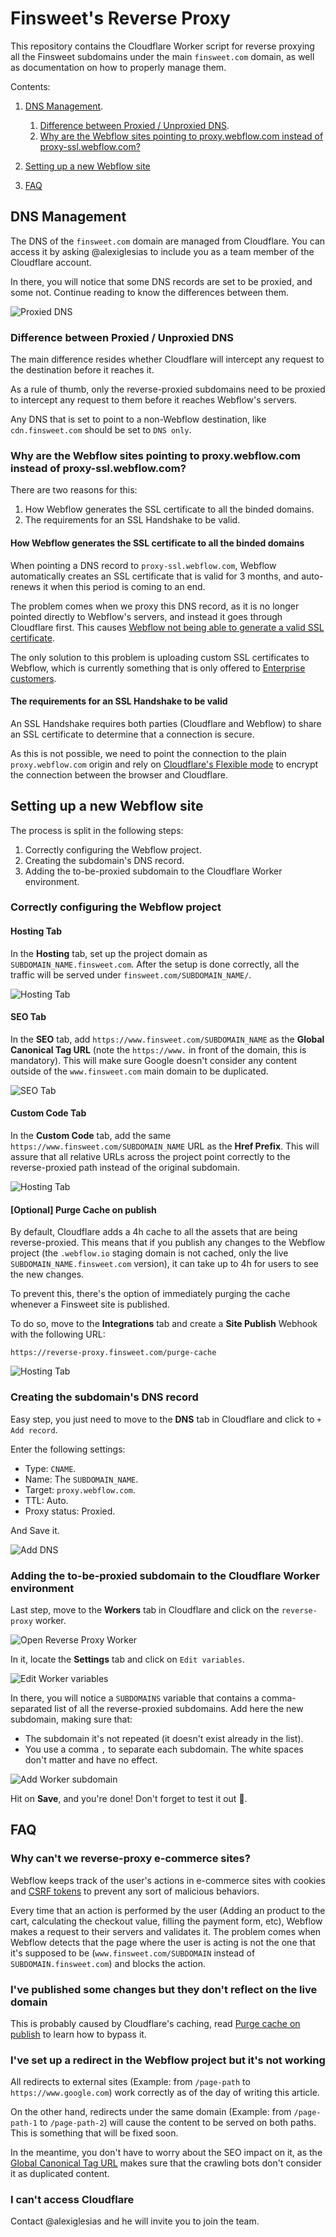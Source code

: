 # Finsweet's Reverse Proxy

This repository contains the Cloudflare Worker script for reverse proxying all the Finsweet subdomains under the main `finsweet.com` domain, as well as documentation on how to properly manage them.

Contents:

1. [DNS Management](#dns-management).

   1. [Difference between Proxied / Unproxied DNS](#difference-between-proxied--unproxied-dns).
   2. [Why are the Webflow sites pointing to proxy.webflow.com instead of proxy-ssl.webflow.com?](#why-are-the-webflow-sites-pointing-to-proxywebflowcom-instead-of-proxy-sslwebflowcom)

2. [Setting up a new Webflow site](#setting-up-a-new-webflow-site)

3. [FAQ](#faq)

## DNS Management

The DNS of the `finsweet.com` domain are managed from Cloudflare. You can access it by asking @alexiglesias to include you as a team member of the Cloudflare account.

In there, you will notice that some DNS records are set to be proxied, and some not. Continue reading to know the differences between them.

![Proxied DNS](./images/proxied-dns-list.png)

### Difference between Proxied / Unproxied DNS

The main difference resides whether Cloudflare will intercept any request to the destination before it reaches it.

As a rule of thumb, only the reverse-proxied subdomains need to be proxied to intercept any request to them before it reaches Webflow's servers.

Any DNS that is set to point to a non-Webflow destination, like `cdn.finsweet.com` should be set to `DNS only`.

### Why are the Webflow sites pointing to proxy.webflow.com instead of proxy-ssl.webflow.com?

There are two reasons for this:

1.  How Webflow generates the SSL certificate to all the binded domains.
2.  The requirements for an SSL Handshake to be valid.

#### How Webflow generates the SSL certificate to all the binded domains

When pointing a DNS record to `proxy-ssl.webflow.com`, Webflow automatically creates an SSL certificate that is valid for 3 months, and auto-renews it when this period is coming to an end.

The problem comes when we proxy this DNS record, as it is no longer pointed directly to Webflow's servers, and instead it goes through Cloudflare first. This causes [Webflow not being able to generate a valid SSL certificate](https://forum.webflow.com/t/error-525-ssl-handshake-failed/73756/2).

The only solution to this problem is uploading custom SSL certificates to Webflow, which is currently something that is only offered to [Enterprise customers](https://university.webflow.com/lesson/ssl-hosting#upload-a-custom-ssl-certificate).

#### The requirements for an SSL Handshake to be valid

An SSL Handshake requires both parties (Cloudflare and Webflow) to share an SSL certificate to determine that a connection is secure.

As this is not possible, we need to point the connection to the plain `proxy.webflow.com` origin and rely on [Cloudflare's Flexible mode](https://support.cloudflare.com/hc/en-us/articles/200170416-End-to-end-HTTPS-with-Cloudflare-Part-3-SSL-options#h_4e0d1a7c-eb71-4204-9e22-9d3ef9ef7fef) to encrypt the connection between the browser and Cloudflare.

## Setting up a new Webflow site

The process is split in the following steps:

1. Correctly configuring the Webflow project.
2. Creating the subdomain's DNS record.
3. Adding the to-be-proxied subdomain to the Cloudflare Worker environment.

### Correctly configuring the Webflow project

#### Hosting Tab

In the **Hosting** tab, set up the project domain as `SUBDOMAIN_NAME.finsweet.com`. After the setup is done correctly, all the traffic will be served under `finsweet.com/SUBDOMAIN_NAME/`.

![Hosting Tab](./images/hosting-tab.PNG)

#### SEO Tab

In the **SEO** tab, add `https://www.finsweet.com/SUBDOMAIN_NAME` as the **Global Canonical Tag URL** (note the `https://www.` in front of the domain, this is mandatory).
This will make sure Google doesn't consider any content outside of the `www.finsweet.com` main domain to be duplicated.

![SEO Tab](./images/canonical-tag.PNG)

#### Custom Code Tab

In the **Custom Code** tab, add the same `https://www.finsweet.com/SUBDOMAIN_NAME` URL as the **Href Prefix**.
This will assure that all relative URLs across the project point correctly to the reverse-proxied path instead of the original subdomain.

![Hosting Tab](./images/custom-code-tab.PNG)

#### [Optional] Purge Cache on publish

By default, Cloudflare adds a 4h cache to all the assets that are being reverse-proxied. This means that if you publish any changes to the Webflow project (the `.webflow.io` staging domain is not cached, only the live `SUBDOMAIN_NAME.finsweet.com` version), it can take up to 4h for users to see the new changes.

To prevent this, there's the option of immediately purging the cache whenever a Finsweet site is published.

To do so, move to the **Integrations** tab and create a **Site Publish** Webhook with the following URL:

```
https://reverse-proxy.finsweet.com/purge-cache
```

![Hosting Tab](./images/site-publish-webhook.PNG)

### Creating the subdomain's DNS record

Easy step, you just need to move to the **DNS** tab in Cloudflare and click to `+ Add record`.

Enter the following settings:

- Type: `CNAME`.
- Name: The `SUBDOMAIN_NAME`.
- Target: `proxy.webflow.com`.
- TTL: Auto.
- Proxy status: Proxied.

And Save it.

![Add DNS](./images/add-dns.png)

### Adding the to-be-proxied subdomain to the Cloudflare Worker environment

Last step, move to the **Workers** tab in Cloudflare and click on the `reverse-proxy` worker.

![Open Reverse Proxy Worker](./images/open-worker.png)

In it, locate the **Settings** tab and click on `Edit variables`.

![Edit Worker variables](./images/edit-worker-variables.png)

In there, you will notice a `SUBDOMAINS` variable that contains a comma-separated list of all the reverse-proxied subdomains. Add here the new subdomain, making sure that:

- The subdomain it's not repeated (it doesn't exist already in the list).
- You use a comma `,` to separate each subdomain. The white spaces don't matter and have no effect.

![Add Worker subdomain](./images/add-subdomain-worker.png)

Hit on **Save**, and you're done! Don't forget to test it out 💪.

## FAQ

### Why can't we reverse-proxy e-commerce sites?

Webflow keeps track of the user's actions in e-commerce sites with cookies and [CSRF tokens](https://portswigger.net/web-security/csrf/tokens) to prevent any sort of malicious behaviors.

Every time that an action is performed by the user (Adding an product to the cart, calculating the checkout value, filling the payment form, etc), Webflow makes a request to their servers and validates it. The problem comes when Webflow detects that the page where the user is acting is not the one that it's supposed to be (`www.finsweet.com/SUBDOMAIN` instead of `SUBDOMAIN.finsweet.com`) and blocks the action.

### I've published some changes but they don't reflect on the live domain

This is probably caused by Cloudflare's caching, read [Purge cache on publish](#optional-purge-cache-on-publish) to learn how to bypass it.

### I've set up a redirect in the Webflow project but it's not working

All redirects to external sites (Example: from `/page-path` to `https://www.google.com`) work correctly as of the day of writing this article.

On the other hand, redirects under the same domain (Example: from `/page-path-1` to `/page-path-2`) will cause the content to be served on both paths. This is something that will be fixed soon.

In the meantime, you don't have to worry about the SEO impact on it, as the [Global Canonical Tag URL](#seo-tab) makes sure that the crawling bots don't consider it as duplicated content.

### I can't access Cloudflare

Contact @alexiglesias and he will invite you to join the team.
